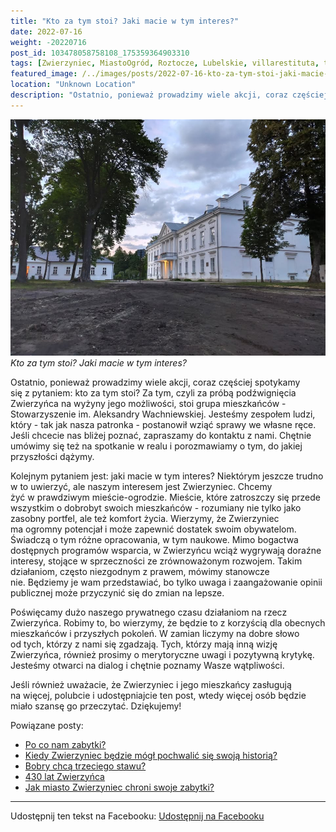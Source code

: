 ```yaml
---
title: "Kto za tym stoi? Jaki macie w tym interes?"
date: 2022-07-16
weight: -20220716
post_id: 103478058758108_175359364903310
tags: [Zwierzyniec, MiastoOgród, Roztocze, Lubelskie, villarestituta, turystyka, dziedzictwo, zabytki, kościoły]
featured_image: /../images/posts/2022-07-16-kto-za-tym-stoi-jaki-macie-w-tym-interes.jpg
location: "Unknown Location"
description: "Ostatnio, ponieważ prowadzimy wiele akcji, coraz częściej spotykamy się z pytaniem: kto za tym stoi? Za tym, czyli za próbą podźwignięcia Zwierzyńca n..."
---
```


![Kto za tym stoi? Jaki macie w tym interes?](/images/posts/2022-07-16-kto-za-tym-stoi-jaki-macie-w-tym-interes.jpg)
*Kto za tym stoi? Jaki macie w tym interes?*

Ostatnio, ponieważ prowadzimy wiele akcji, coraz częściej spotykamy się z pytaniem: kto za tym stoi?
Za tym, czyli za próbą podźwignięcia Zwierzyńca na wyżyny jego możliwości, stoi grupa mieszkańców - Stowarzyszenie im. Aleksandry Wachniewskiej. Jesteśmy zespołem ludzi, który - tak jak nasza patronka - postanowił wziąć sprawy we własne ręce. Jeśli chcecie nas bliżej poznać, zapraszamy do kontaktu z nami. Chętnie umówimy się też na spotkanie w realu i porozmawiamy o tym, do jakiej przyszłości dążymy.

Kolejnym pytaniem jest: jaki macie w tym interes?
Niektórym jeszcze trudno w to uwierzyć, ale naszym interesem jest Zwierzyniec. Chcemy żyć w prawdziwym mieście-ogrodzie. Mieście, które zatroszczy się przede wszystkim o dobrobyt swoich mieszkańców - rozumiany nie tylko jako zasobny portfel, ale też komfort życia.
Wierzymy, że Zwierzyniec ma ogromny potencjał i może zapewnić dostatek swoim obywatelom. Świadczą o tym różne opracowania, w tym naukowe. Mimo bogactwa dostępnych programów wsparcia, w Zwierzyńcu wciąż wygrywają doraźne interesy, stojące w sprzeczności ze zrównoważonym rozwojem. Takim działaniom, często niezgodnym z prawem, mówimy stanowcze nie. Będziemy je wam przedstawiać, bo tylko uwaga i zaangażowanie opinii publicznej może przyczynić się do zmian na lepsze.

Poświęcamy dużo naszego prywatnego czasu działaniom na rzecz Zwierzyńca. Robimy to, bo wierzymy, że będzie to z korzyścią dla obecnych mieszkańców i przyszłych pokoleń. W zamian liczymy na dobre słowo od tych, którzy z nami się zgadzają. Tych, którzy mają inną wizję Zwierzyńca, również prosimy o merytoryczne uwagi i pozytywną krytykę. Jesteśmy otwarci na dialog i chętnie poznamy Wasze wątpliwości.

Jeśli również uważacie, że Zwierzyniec i jego mieszkańcy zasługują na więcej, polubcie i udostępniajcie ten post, wtedy więcej osób będzie miało szansę go przeczytać. Dziękujemy!

Powiązane posty:
- [Po co nam zabytki?](/posts/po-co-nam-zabytki)
- [Kiedy Zwierzyniec będzie mógł pochwalić się swoją historią?](/posts/kiedy-zwierzyniec-bedzie-mogl-pochwalic-sie-swoja)
- [Bobry chcą trzeciego stawu?](/posts/bobry-chca-trzeciego-stawu)
- [430 lat Zwierzyńca](/posts/430-lat-zwierzynca)
- [Jak miasto Zwierzyniec chroni swoje zabytki?](/posts/jak-miasto-zwierzyniec-chroni-swoje-zabytki)


---

Udostępnij ten tekst na Facebooku:
[Udostępnij na Facebooku](https://www.facebook.com/sharer/sharer.php?u=https://stowarzyszeniewachniewskiej.pl/posts/kto-za-tym-stoi-jaki-macie-w-tym-interes)

<script type="application/ld+json">
{
  "@context": "https://schema.org",
  "@type": "BlogPosting",
  "headline": "Kto za tym stoi? Jaki macie w tym interes?",
  "datePublished": "2022-07-16",
  "dateModified": "2022-07-16",
  "author": {
    "@type": "Organization",
    "name": "Stowarzyszenie im. Aleksandry Wachniewskiej"
  },
  "publisher": {
    "@type": "Organization",
    "name": "Stowarzyszenie im. Aleksandry Wachniewskiej",
    "logo": {
      "@type": "ImageObject",
      "url": "https://stowarzyszeniewachniewskiej.pl/images/logo/logo.svg"
    }
  },
  "mainEntityOfPage": {
    "@type": "WebPage",
    "@id": "https://stowarzyszeniewachniewskiej.pl/posts/kto-za-tym-stoi-jaki-macie-w-tym-interes"
  },
  "image": {
    "@type": "ImageObject",
    "url": "https://stowarzyszeniewachniewskiej.pl//images/posts/2022-07-16-kto-za-tym-stoi-jaki-macie-w-tym-interes.jpg"
  },
  "articleSection": "Dziedzictwo Kulturowe i Zabytki",
  "keywords": "[Zwierzyniec, MiastoOgród, Roztocze, Lubelskie, villarestituta, turystyka, dziedzictwo, zabytki, kościoły]",
  "wordCount": 270,
  "articleBody": "Ostatnio, ponieważ prowadzimy wiele akcji, coraz częściej spotykamy się z pytaniem: kto za tym stoi?\nZa tym, czyli za próbą podźwignięcia Zwierzyńca na wyżyny jego możliwości, stoi grupa mieszkańców - Stowarzyszenie im. Aleksandry Wachniewskiej. Jesteśmy zespołem ludzi, który - tak jak nasza patronka - postanowił wziąć sprawy we własne ręce. Jeśli chcecie nas bliżej poznać, zapraszamy do kontaktu z nami. Chętnie umówimy się też na spotkanie w realu i porozmawiamy o tym, do jakiej przyszłości dążymy.\n\nKolejnym pytaniem jest: jaki macie w tym interes?\nNiektórym jeszcze trudno w to uwierzyć, ale naszym interesem jest Zwierzyniec. Chcemy żyć w prawdziwym mieście-ogrodzie. Mieście, które zatroszczy się przede wszystkim o dobrobyt swoich mieszkańców - rozumiany nie tylko jako zasobny portfel, ale też komfort życia.\nWierzymy, że Zwierzyniec ma ogromny potencjał i może zapewnić dostatek swoim obywatelom. Świadczą o tym różne opracowania, w tym naukowe. Mimo bogactwa dostępnych programów wsparcia, w Zwierzyńcu wciąż wygrywają doraźne interesy, stojące w sprzeczności ze zrównoważonym rozwojem. Takim działaniom, często niezgodnym z prawem, mówimy stanowcze nie. Będziemy je wam przedstawiać, bo tylko uwaga i zaangażowanie opinii publicznej może przyczynić się do zmian na lepsze.\n\nPoświęcamy dużo naszego prywatnego czasu działaniom na rzecz Zwierzyńca. Robimy to, bo wierzymy, że będzie to z korzyścią dla obecnych mieszkańców i przyszłych pokoleń. W zamian liczymy na dobre słowo od tych, którzy z nami się zgadzają. Tych, którzy mają inną wizję Zwierzyńca, również prosimy o merytoryczne uwagi i pozytywną krytykę. Jesteśmy otwarci na dialog i chętnie poznamy Wasze wątpliwości.\n\nJeśli również uważacie, że Zwierzyniec i jego mieszkańcy zasługują na więcej, polubcie i udostępniajcie ten post, wtedy więcej osób będzie miało szansę go przeczytać. Dziękujemy!",
  "description": "Ostatnio, ponieważ prowadzimy wiele akcji, coraz częściej spotykamy się z pytaniem: kto za tym stoi? Za tym, czyli za próbą podźwignięcia Zwierzyńca n...",
  "copyrightHolder": null
}
</script>
<script type="application/ld+json">
{
  "@context": "https://schema.org",
  "@type": "BreadcrumbList",
  "itemListElement": [
    {
      "@type": "ListItem",
      "position": 1,
      "name": "Home",
      "item": "https://stowarzyszeniewachniewskiej.pl"
    },
    {
      "@type": "ListItem",
      "position": 2,
      "name": "posts",
      "item": "https://stowarzyszeniewachniewskiej.pl/posts"
    },
    {
      "@type": "ListItem",
      "position": 3,
      "name": "Kto za tym stoi? Jaki macie w tym interes?",
      "item": "https://stowarzyszeniewachniewskiej.pl/posts/kto-za-tym-stoi-jaki-macie-w-tym-interes"
    }
  ]
}
</script>
